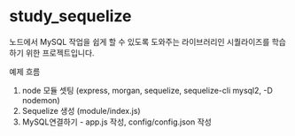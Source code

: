 # study_sequelize
노드에서 MySQL 작업을 쉽게 할 수 있도록 도와주는 라이브러리인 시퀄라이즈를 학습하기 위한 프로젝트입니다.

예제 흐름
1. node 모듈 셋팅 (express, morgan, sequelize, sequelize-cli mysql2, -D nodemon)
2. Sequelize 생성 (module/index.js)
3. MySQL연결하기 - app.js 작성, config/config.json 작성
